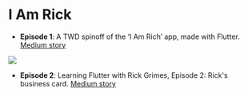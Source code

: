 # I Am Rick

- **Episode 1**: A TWD spinoff of the ‘I Am Rich’ app, made with Flutter. [Medium story](https://medium.com/@alexandrosbaramilis/i-am-rick-417d8b35ac0)

![](https://miro.medium.com/max/5760/1*9fdwWpwouZ_RXTNbqau8pA.png)
  
- **Episode 2**: Learning Flutter with Rick Grimes, Episode 2: Rick's business card. [Medium story]()
